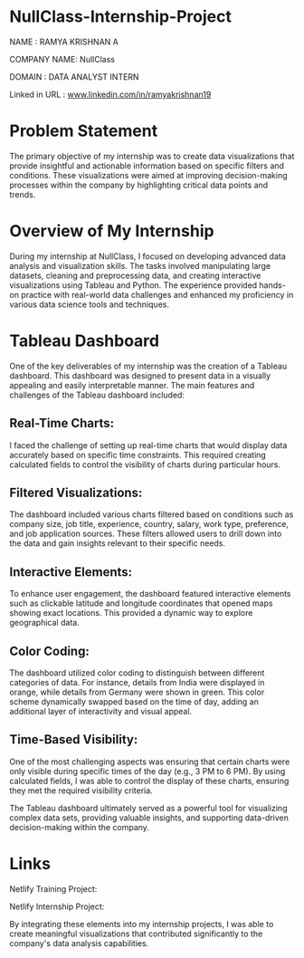 # NullClass-Internship-Project

NAME : RAMYA KRISHNAN A

COMPANY NAME: NullClass

DOMAIN : DATA ANALYST INTERN

Linked in URL : www.linkedin.com/in/ramyakrishnan19

# Problem Statement

The primary objective of my internship was to create data visualizations that provide insightful and actionable information based on specific filters and conditions. These visualizations were aimed at improving decision-making processes within the company by highlighting critical data points and trends.

# Overview of My Internship

During my internship at NullClass, I focused on developing advanced data analysis and visualization skills. The tasks involved manipulating large datasets, cleaning and preprocessing data, and creating interactive visualizations using Tableau and Python. The experience provided hands-on practice with real-world data challenges and enhanced my proficiency in various data science tools and techniques.

# Tableau Dashboard

One of the key deliverables of my internship was the creation of a Tableau dashboard. This dashboard was designed to present data in a visually appealing and easily interpretable manner. The main features and challenges of the Tableau dashboard included:

## Real-Time Charts: 

I faced the challenge of setting up real-time charts that would display data accurately based on specific time constraints. This required creating calculated fields to control the visibility of charts during particular hours.

## Filtered Visualizations: 

The dashboard included various charts filtered based on conditions such as company size, job title, experience, country, salary, work type, preference, and job application sources. These filters allowed users to drill down into the data and gain insights relevant to their specific needs.

## Interactive Elements: 

To enhance user engagement, the dashboard featured interactive elements such as clickable latitude and longitude coordinates that opened maps showing exact locations. This provided a dynamic way to explore geographical data.

## Color Coding: 

The dashboard utilized color coding to distinguish between different categories of data. For instance, details from India were displayed in orange, while details from Germany were shown in green. This color scheme dynamically swapped based on the time of day, adding an additional layer of interactivity and visual appeal.

## Time-Based Visibility: 

One of the most challenging aspects was ensuring that certain charts were only visible during specific times of the day (e.g., 3 PM to 6 PM). By using calculated fields, I was able to control the display of these charts, ensuring they met the required visibility criteria.

The Tableau dashboard ultimately served as a powerful tool for visualizing complex data sets, providing valuable insights, and supporting data-driven decision-making within the company.

# Links

Netlify Training Project: 

Netlify Internship Project: 

By integrating these elements into my internship projects, I was able to create meaningful visualizations that contributed significantly to the company's data analysis capabilities.
